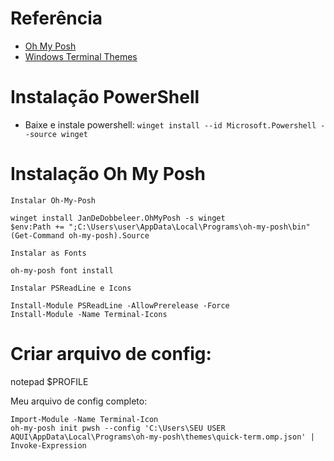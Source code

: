 # Referência

 - [Oh My Posh](https://ohmyposh.dev/)
 - [Windows Terminal Themes](https://windowsterminalthemes.dev)


# Instalação PowerShell

- Baixe e instale powershell: ```winget install --id Microsoft.Powershell --source winget```


# Instalação Oh My Posh


```
Instalar Oh-My-Posh

winget install JanDeDobbeleer.OhMyPosh -s winget
$env:Path += ";C:\Users\user\AppData\Local\Programs\oh-my-posh\bin"
(Get-Command oh-my-posh).Source 
```

```
Instalar as Fonts

oh-my-posh font install
```

```
Instalar PSReadLine e Icons

Install-Module PSReadLine -AllowPrerelease -Force
Install-Module -Name Terminal-Icons
```


# Criar arquivo de config: 

notepad $PROFILE

Meu arquivo de config completo:
```
Import-Module -Name Terminal-Icon
oh-my-posh init pwsh --config 'C:\Users\SEU USER AQUI\AppData\Local\Programs\oh-my-posh\themes\quick-term.omp.json' | Invoke-Expression
```


